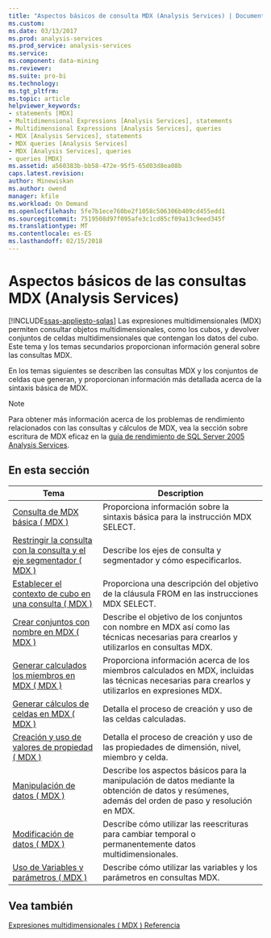 ```yaml
---
title: "Aspectos básicos de consulta MDX (Analysis Services) | Documentos de Microsoft"
ms.custom: 
ms.date: 03/13/2017
ms.prod: analysis-services
ms.prod_service: analysis-services
ms.service: 
ms.component: data-mining
ms.reviewer: 
ms.suite: pro-bi
ms.technology: 
ms.tgt_pltfrm: 
ms.topic: article
helpviewer_keywords:
- statements [MDX]
- Multidimensional Expressions [Analysis Services], statements
- Multidimensional Expressions [Analysis Services], queries
- MDX [Analysis Services], statements
- MDX queries [Analysis Services]
- MDX [Analysis Services], queries
- queries [MDX]
ms.assetid: a560383b-bb58-472e-95f5-65d03d8ea08b
caps.latest.revision: 
author: Minewiskan
ms.author: owend
manager: kfile
ms.workload: On Demand
ms.openlocfilehash: 5fe7b1ece760be2f1058c506306b409cd455edd1
ms.sourcegitcommit: 7519508d97f095afe3c1cd85cf09a13c9eed345f
ms.translationtype: MT
ms.contentlocale: es-ES
ms.lasthandoff: 02/15/2018
---
```

# <a name="mdx-query-fundamentals-analysis-services"></a>Aspectos básicos de las consultas MDX (Analysis Services)
[!INCLUDE[ssas-appliesto-sqlas](../../../includes/ssas-appliesto-sqlas.md)]
Las expresiones multidimensionales (MDX) permiten consultar objetos multidimensionales, como los cubos, y devolver conjuntos de celdas multidimensionales que contengan los datos del cubo. Este tema y los temas secundarios proporcionan información general sobre las consultas MDX.  
  
 En los temas siguientes se describen las consultas MDX y los conjuntos de celdas que generan, y proporcionan información más detallada acerca de la sintaxis básica de MDX.  
  
> [!NOTE]  
>  Para obtener más información acerca de los problemas de rendimiento relacionados con las consultas y cálculos de MDX, vea la sección sobre escritura de MDX eficaz en la [guía de rendimiento de SQL Server 2005 Analysis Services](http://go.microsoft.com/fwlink/?LinkId=81621).  
  
## <a name="in-this-section"></a>En esta sección  
  
|Tema|Description|  
|-----------|-----------------|  
|[Consulta de MDX básica &#40; MDX &#41;](../../../analysis-services/multidimensional-models/mdx/mdx-query-the-basic-query.md)|Proporciona información sobre la sintaxis básica para la instrucción MDX SELECT.|  
|[Restringir la consulta con la consulta y el eje segmentador &#40; MDX &#41;](../../../analysis-services/multidimensional-models/mdx/mdx-query-and-slicer-axes-restricting-the-query.md)|Describe los ejes de consulta y segmentador y cómo especificarlos.|  
|[Establecer el contexto de cubo en una consulta &#40; MDX &#41;](../../../analysis-services/multidimensional-models/mdx/establishing-cube-context-in-a-query-mdx.md)|Proporciona una descripción del objetivo de la cláusula FROM en las instrucciones MDX SELECT.|  
|[Crear conjuntos con nombre en MDX &#40; MDX &#41;](../../../analysis-services/multidimensional-models/mdx/mdx-named-sets-building-named-sets.md)|Describe el objetivo de los conjuntos con nombre en MDX así como las técnicas necesarias para crearlos y utilizarlos en consultas MDX.|  
|[Generar calculados los miembros en MDX &#40; MDX &#41;](../../../analysis-services/multidimensional-models/mdx/mdx-calculated-members-building-calculated-members.md)|Proporciona información acerca de los miembros calculados en MDX, incluidas las técnicas necesarias para crearlos y utilizarlos en expresiones MDX.|  
|[Generar cálculos de celdas en MDX &#40; MDX &#41;](../../../analysis-services/multidimensional-models/mdx/mdx-cell-calculations-build-cell-calculations.md)|Detalla el proceso de creación y uso de las celdas calculadas.|  
|[Creación y uso de valores de propiedad &#40; MDX &#41;](http://msdn.microsoft.com/library/0cafb269-03c8-4183-b6e9-220f071e4ef2)|Detalla el proceso de creación y uso de las propiedades de dimensión, nivel, miembro y celda.|  
|[Manipulación de datos &#40; MDX &#41;](../../../analysis-services/multidimensional-models/mdx/mdx-data-manipulation-manipulating-data.md)|Describe los aspectos básicos para la manipulación de datos mediante la obtención de datos y resúmenes, además del orden de paso y resolución en MDX.|  
|[Modificación de datos &#40; MDX &#41;](../../../analysis-services/multidimensional-models/mdx/mdx-data-modification-modifying-data.md)|Describe cómo utilizar las reescrituras para cambiar temporal o permanentemente datos multidimensionales.|  
|[Uso de Variables y parámetros &#40; MDX &#41;](../../../analysis-services/multidimensional-models/mdx/using-variables-and-parameters-mdx.md)|Describe cómo utilizar las variables y los parámetros en consultas MDX.|  
  
## <a name="see-also"></a>Vea también  
 [Expresiones multidimensionales &#40; MDX &#41; Referencia](../../../mdx/multidimensional-expressions-mdx-reference.md)  
  
  

